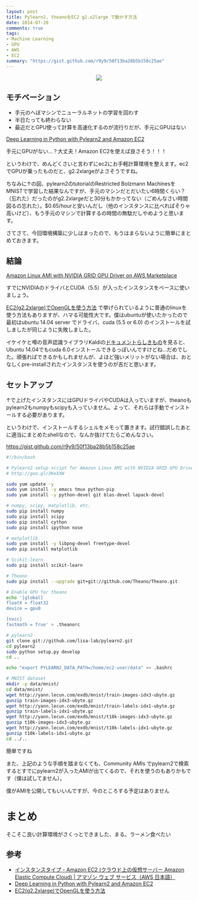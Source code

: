 ```yaml
---
layout: post
title: Pylearn2, theanoをEC2 g2.x2large で動かす方法
date: 2014-07-20
comments: true
tags:
- Machine Learning
- GPU
- AWS
- EC2
summary: "https://gist.github.com/r9y9/50f13ba28b5b158c25ae"
---
```


<div align="center"><img src="/images/dbm_learned_from_mnist.png "Weight visualization of Restricted bolztomann machine trained on MNIST dataset."" class="image"></div>

## モチベーション

- 手元のへぼマシンでニューラルネットの学習を回わす
- 半日たっても終わらない
- 最近だとGPU使って計算を高速化するのが流行りだが、手元にGPUはない

[Deep Learning in Python with Pylearn2 and Amazon EC2](http://www.kurtsp.com/deep-learning-in-python-with-pylearn2-and-amazon-ec2.html)

手元にGPUがない…？大丈夫！Amazon EC2を使えば良さそう！！！

というわけで、めんどくさいと言わずにec2にお手軽計算環境を整えます。ec2でGPUが乗ったものだと、g2.2xlargeがよさそうですね。

ちなみに↑の図、pylearn2のtutorialのRestricted Bolzmann MachinesをMNISTで学習した結果なんですが、手元のマシンだとだいたい6時間くらい？（忘れた）だったのがg2.2xlargeだと30分もかかってない（ごめんなさい時間図るの忘れた）。$0.65/hourと安いんだし（他のインスタンスに比べればそりゃ高いけど）、もう手元のマシンで計算するの時間の無駄だしやめようと思います。

さてさて、今回環境構築に少しはまったので、もうはまらないように簡単にまとめておきます。

## 結論

[Amazon Linux AMI with NVIDIA GRID GPU Driver on AWS Marketplace ](https://aws.amazon.com/marketplace/pp/B00FYCDDTE)

すでにNVIDIAのドライバとCUDA（5.5）が入ったインスタンスをベースに使いましょう。

[EC2(g2.2xlarge)でOpenGLを使う方法](http://xanxys.hatenablog.jp/entry/2014/05/17/135932) で挙げられているように普通のlinuxを使う方法もありますが、ハマる可能性大です。僕はubuntuが使いたかったので最初はubuntu 14.04 server でドライバ、cuda (5.5 or 6.0) のインストールを試しましたが同じように失敗しました。

イケイケと噂の音声認識ライブラリKaldiの[ドキュメントらしきもの](https://220-135-252-130.hinet-ip.hinet.net/speechwiki/index.php/Kaldi#installing_and_testing_CUDA-6.0_in_Ubuntu_14.04)を見ると、Ubuntu 14.04でもcuda 6.0インストールできるっぽいんですけどね…だめでした。頑張ればできるかもしれませんが、よほど強いメリットがない場合は、おとなしくpre-installされたインスタンスを使うのが吉だと思います。

## セットアップ

↑で上げたインスタンスにはGPUドライバやCUDAは入っていますが、theanoもpylearn2もnumpyもscipyも入っていません。よって、それらは手動でインストールする必要があります。

というわけで、インストールするシェルをメモって置きます。試行錯誤したあとに適当にまとめたshellなので、なんか抜けてたらごめんなさい。

https://gist.github.com/r9y9/50f13ba28b5b158c25ae

```bash
#!/bin/bash

# Pylearn2 setup script for Amazon Linux AMI with NVIDIA GRID GPU Driver.
# http://goo.gl/3KeXXW

sudo yum update -y
sudo yum install -y emacs tmux python-pip
sudo yum install -y python-devel git blas-devel lapack-devel

# numpy, scipy, matplotlib, etc.
sudo pip install numpy
sudo pip install scipy
sudo pip install cython
sudo pip install ipython nose

# matplotlib
sudo yum install -y libpng-devel freetype-devel
sudo pip install matplotlib

# Scikit-learn
sudo pip install scikit-learn

# Theano
sudo pip install --upgrade git+git://github.com/Theano/Theano.git

# Enable GPU for theano
echo '[global]
floatX = float32
device = gpu0

[nvcc]
fastmath = True' > .theanorc

# pylearn2
git clone git://github.com/lisa-lab/pylearn2.git
cd pylearn2
sudo python setup.py develop
cd ..

echo "export PYLEARN2_DATA_PATH=/home/ec2-user/data" >> .bashrc

# MNIST dataset
mkdir -p data/mnist/
cd data/mnist/
wget http://yann.lecun.com/exdb/mnist/train-images-idx3-ubyte.gz
gunzip train-images-idx3-ubyte.gz
wget http://yann.lecun.com/exdb/mnist/train-labels-idx1-ubyte.gz
gunzip train-labels-idx1-ubyte.gz
wget http://yann.lecun.com/exdb/mnist/t10k-images-idx3-ubyte.gz
gunzip t10k-images-idx3-ubyte.gz
wget http://yann.lecun.com/exdb/mnist/t10k-labels-idx1-ubyte.gz
gunzip t10k-labels-idx1-ubyte.gz
cd ../..
```

簡単ですね

また、上記のような手順を踏まなくても、Community AMIs でpylearn2で検索するとすでにpylearn2が入ったAMIが出てくるので、それを使うのもありかもです（僕は試してません）。

僕がAMIを公開してもいいんですが、今のところする予定はありません

# まとめ

そこそこ良い計算環境がさくっとできました、まる。ラーメン食べたい

## 参考

- [インスタンスタイプ - Amazon EC2 (クラウド上の仮想サーバー Amazon Elastic Compute Cloud) | アマゾン ウェブ サービス（AWS 日本語）](http://aws.amazon.com/jp/ec2/instance-types/)
- [Deep Learning in Python with Pylearn2 and Amazon EC2](http://www.kurtsp.com/deep-learning-in-python-with-pylearn2-and-amazon-ec2.html)
- [EC2(g2.2xlarge)でOpenGLを使う方法](http://xanxys.hatenablog.jp/entry/2014/05/17/135932)
